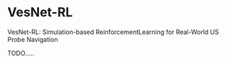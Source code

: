 # VesNet-RL
VesNet-RL: Simulation-based ReinforcementLearning for Real-World US Probe Navigation


TODO.....
